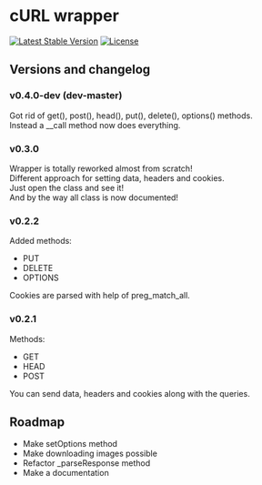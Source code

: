 # cURL wrapper

[![Latest Stable Version](https://poser.pugx.org/aatienza/curl/v/stable.png)](https://packagist.org/packages/aatienza/curl)
[![License](https://poser.pugx.org/aatienza/curl/license.png)](https://packagist.org/packages/aatienza/curl)

## Versions and changelog

### v0.4.0-dev (dev-master)
Got rid of get(), post(), head(), put(), delete(), options() methods.  
Instead a __call method now does everything.  

### v0.3.0
Wrapper is totally reworked almost from scratch!  
Different approach for setting data, headers and cookies.  
Just open the class and see it!  
And by the way all class is now documented!  

### v0.2.2
Added methods:
- PUT
- DELETE
- OPTIONS

Cookies are parsed with help of preg_match_all.

### v0.2.1
Methods:
- GET
- HEAD
- POST

You can send data, headers and cookies along with the queries.

## Roadmap
- Make setOptions method
- Make downloading images possible
- Refactor _parseResponse method
- Make a documentation
